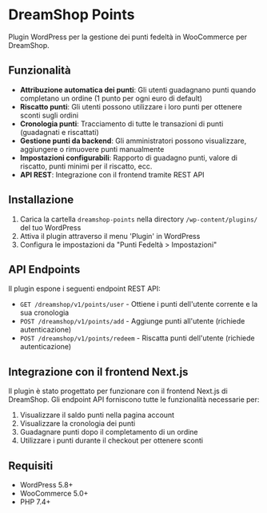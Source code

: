 # DreamShop Points

Plugin WordPress per la gestione dei punti fedeltà in WooCommerce per DreamShop.

## Funzionalità

- **Attribuzione automatica dei punti**: Gli utenti guadagnano punti quando completano un ordine (1 punto per ogni euro di default)
- **Riscatto punti**: Gli utenti possono utilizzare i loro punti per ottenere sconti sugli ordini
- **Cronologia punti**: Tracciamento di tutte le transazioni di punti (guadagnati e riscattati)
- **Gestione punti da backend**: Gli amministratori possono visualizzare, aggiungere o rimuovere punti manualmente
- **Impostazioni configurabili**: Rapporto di guadagno punti, valore di riscatto, punti minimi per il riscatto, ecc.
- **API REST**: Integrazione con il frontend tramite REST API

## Installazione

1. Carica la cartella `dreamshop-points` nella directory `/wp-content/plugins/` del tuo WordPress
2. Attiva il plugin attraverso il menu 'Plugin' in WordPress
3. Configura le impostazioni da "Punti Fedeltà > Impostazioni"

## API Endpoints

Il plugin espone i seguenti endpoint REST API:

- `GET /dreamshop/v1/points/user` - Ottiene i punti dell'utente corrente e la sua cronologia
- `POST /dreamshop/v1/points/add` - Aggiunge punti all'utente (richiede autenticazione)
- `POST /dreamshop/v1/points/redeem` - Riscatta punti dell'utente (richiede autenticazione)

## Integrazione con il frontend Next.js

Il plugin è stato progettato per funzionare con il frontend Next.js di DreamShop. 
Gli endpoint API forniscono tutte le funzionalità necessarie per:

1. Visualizzare il saldo punti nella pagina account
2. Visualizzare la cronologia dei punti
3. Guadagnare punti dopo il completamento di un ordine
4. Utilizzare i punti durante il checkout per ottenere sconti

## Requisiti

- WordPress 5.8+
- WooCommerce 5.0+
- PHP 7.4+

